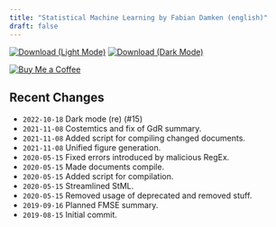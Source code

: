 ```yaml
---
title: "Statistical Machine Learning by Fabian Damken (english)"
draft: false
---
```


[![Download (Light Mode)](/download.png)](statml-summary.pdf)
[![Download (Dark Mode)](/download-dark.png)](statml-summary-dark.pdf)

[![Buy Me a Coffee](/kofi.png)](https://ko-fi.com/fdamken)

## Recent Changes
- `2022-10-18` Dark mode (re) (#15)
- `2021-11-08` Costemtics and fix of GdR summary.
- `2021-11-08` Added script for compiling changed documents.
- `2021-11-08` Unified figure generation.
- `2020-05-15` Fixed errors introduced by malicious RegEx.
- `2020-05-15` Made documents compile.
- `2020-05-15` Added script for compilation.
- `2020-05-15` Streamlined StML.
- `2020-05-15` Removed usage of deprecated and removed stuff.
- `2019-09-16` Planned FMSE summary.
- `2019-08-15` Initial commit.
